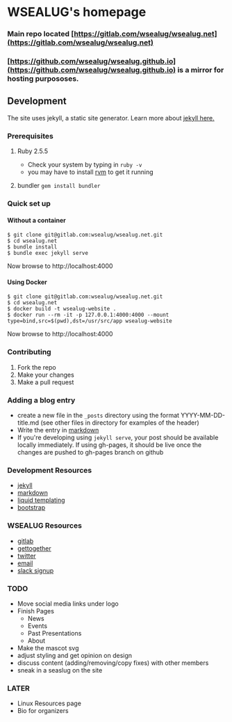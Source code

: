 # WSEALUG's homepage

### Main repo located [https://gitlab.com/wsealug/wsealug.net](https://gitlab.com/wsealug/wsealug.net)

### [https://github.com/wsealug/wsealug.github.io](https://github.com/wsealug/wsealug.github.io) is a mirror for hosting purpososes.

## Development

The site uses jekyll, a static site generator. Learn more
about [jekyll here.](http://jekyllrb.com/)

### Prerequisites

1. Ruby 2.5.5
   - Check your system by typing in `ruby -v`
   - you may have to install [rvm](http://rvm.io) to get it running

2. bundler `gem install bundler`

### Quick set up

#### Without a container

    $ git clone git@gitlab.com:wsealug/wsealug.net.git
    $ cd wsealug.net
    $ bundle install
    $ bundle exec jekyll serve

Now browse to http://localhost:4000

#### Using Docker

    $ git clone git@gitlab.com:wsealug/wsealug.net.git
    $ cd wsealug.net
    $ docker build -t wsealug-website .
    $ docker run --rm -it -p 127.0.0.1:4000:4000 --mount type=bind,src=$(pwd),dst=/usr/src/app wsealug-website

Now browse to http://localhost:4000

### Contributing

1. Fork the repo
2. Make your changes
3. Make a pull request


### Adding a blog entry
- create a new file in the `_posts`  directory using the format YYYY-MM-DD-title.md (see other files in directory for examples of the header)
- Write the entry in [markdown](https://daringfireball.net/projects/markdown/syntax)
- If you're developing using `jekyll serve`, your post should be available locally immediately. If using gh-pages, it should be live once the changes are pushed to gh-pages branch on github


### Development Resources

- [jekyll](http://jekyllrb.com/)
- [markdown](https://daringfireball.net/projects/markdown/syntax)
- [liquid templating](https://shopify.github.io/liquid/)  
- [bootstrap](https://getbootstrap.com/docs/4.0/getting-started/introduction/)


### WSEALUG Resources
- [gitlab](https://gitlab.com/wsealug)
- [gettogether](https://gettogether.community/wsealug/)
- [twitter](https://twitter.com/WSeaLUG)
- [email](contact@wsealug.net)
- [slack signup](https://wsealug-slack-signup.herokuapp.com/)


### TODO
- Move social media links under logo
- Finish Pages
  - News
  - Events
  - Past Presentations
  - About
- Make the mascot svg
- adjust styling and get opinion on design
- discuss content (adding/removing/copy fixes) with other members
- sneak in a seaslug on the site

### LATER

- Linux Resources page
- Bio for organizers
